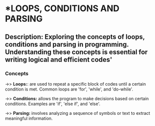 # *LOOPS, CONDITIONS AND PARSING

## Description: Exploring the concepts of loops, conditions and parsing in programming. Understanding these concepts is essential for writing logical and efficient codes'

### Concepts
->> **Loops:**: are used to repeat a specific block of codes until a certain condition is met.
Common loops are 'for', 'while', and 'do-while'.

->> **Conditions:** allows the program to make decisions based on certain  conditions. Examples are 'if', 'else if', and 'else'.

->> **Parsing:** involves analyzing a sequence of symbols or text to extract meaningful information.
